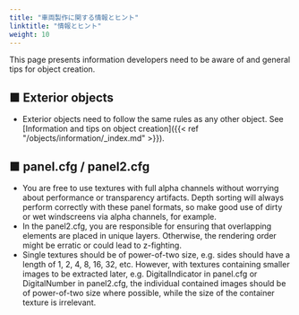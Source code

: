 ```yaml
---
title: "車両製作に関する情報とヒント"
linktitle: "情報とヒント"
weight: 10
---
```

This page presents information developers need to be aware of and general tips for object creation.

## ■ Exterior objects

- Exterior objects need to follow the same rules as any other object. See [Information and tips on object creation]({{< ref "/objects/information/_index.md" >}}).



## ■ panel.cfg / panel2.cfg

- You are free to use textures with full alpha channels without worrying about performance or transparency artifacts. Depth sorting will always perform correctly with these panel formats, so make good use of dirty or wet windscreens via alpha channels, for example.
- In the panel2.cfg, you are responsible for ensuring that overlapping elements are placed in unique layers. Otherwise, the rendering order might be erratic or could lead to z-fighting.
- Single textures should be of power-of-two size, e.g. sides should have a length of 1, 2, 4, 8, 16, 32, etc. However, with textures containing smaller images to be extracted later, e.g. DigitalIndicator in panel.cfg or DigitalNumber in panel2.cfg, the individual contained images should be of power-of-two size where possible, while the size of the container texture is irrelevant.